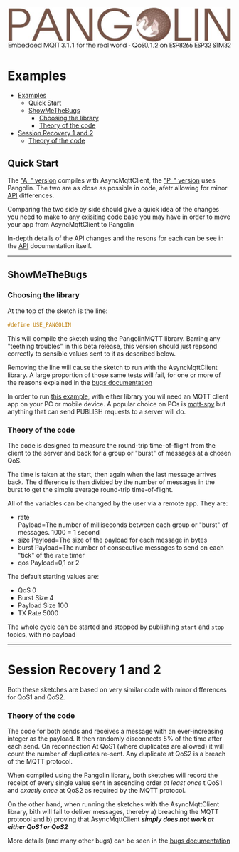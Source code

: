 ![plainhdr](../assets/pangoplain.jpg)

# Examples

- [Examples](#examples)
  - [Quick Start](#quick-start)
  - [ShowMeTheBugs](#showmethebugs)
    - [Choosing the library](#choosing-the-library)
    - [Theory of the code](#theory-of-the-code)
- [Session Recovery 1 and 2](#session-recovery-1-and-2)
    - [Theory of the code](#theory-of-the-code-1)

## Quick Start

The ["A_" version](../examples/QuickStart_A/QuickStart_A.ino) compiles with AsyncMqttClient, the ["P_" version](../examples/QuickStart_P/QuickStart_P.ino) uses Pangolin. The two are as close as possible in code, afetr allowing for minor [API](api.md) differences.

Comparing the two side by side should give a quick idea of the changes you need to make to any exisiting code base you may have in order to move your app from AsyncMqttClient to Pangolin

In-depth details of the API changes and the resons for each can be see in the [API](api.md) documentation itself.

---

## ShowMeTheBugs

### Choosing the library

At the top of the sketch is the line:

```cpp
#define USE_PANGOLIN
```

This will compile the sketch using the PangolinMQTT library. Barring any "teething troubles" in this beta release, this version should just repsond correctly to sensible values sent to it as described below.

Removing the line will cause the sketch to run with the AsyncMqttClient library. A  large proportion of those same tests will fail, for one or more of the reasons explained in the [bugs documentation](bugs.md)

In order to run [this example](../examples/ShowMeTheBugs/ShowMeTheBugs.ino), with either library you wil need an MQTT client app on your PC or mobile device. A popular choice on PCs is [mqtt-spy](https://github.com/eclipse/paho.mqtt-spy/wiki/Downloads) but anything that can send PUBLISH requests to a server will do.

### Theory of the code

The code is designed to measure the round-trip time-of-flight from the client to the server and back for a group or "burst" of messages at a chosen QoS.

The time is taken at the start, then again when the last message arrives back. The difference is then divided by the number of messages in the burst to get the simple average round-trip time-of-flight.

All of the variables can be changed by the user via a remote app. They are:

* rate  
Payload=The number of milliseconds between each group or "burst" of messages. 1000 = 1 second
* size
Payload=The size of the payload for each message in bytes
* burst
Payload=The number of consecutive messages to send on each "tick" of the `rate` timer
* qos
Payload=0,1 or 2

The default starting values are:

* QoS 0
* Burst Size 4
* Payload Size	100
* TX Rate	5000

The whole cycle can be started and stopped by publishing `start` and `stop` topics, with no payload

---

# Session Recovery 1 and 2

Both these sketches are based on very similar code with minor differences for QoS1 and QoS2.

### Theory of the code

The code for both sends and receives a message with an ever-increasing integer as the payload. It then randomly disconnects 5% of the time after each send. On reconnection At QoS1 (where duplicates are allowed) it will count the number of duplicates re-sent. Any duplicate at QoS2 is a breach of the MQTT protocol.

When compiled using the Pangolin library, both sketches will record the receipt of every single value sent in ascending order *at least once* t QoS1 and *exactly once* at QoS2 as required by the MQTT protocol.

On the other hand, when running the sketches with the AsyncMqttClient library, bith will fail to deliver messages, thereby a) breaching the MQTT protocol and b) proving that AsyncMqttClient ***simply does not work at either QoS1 or QoS2***

More details (and many other bugs) can be seen in the [bugs documentation](bugs.md)
